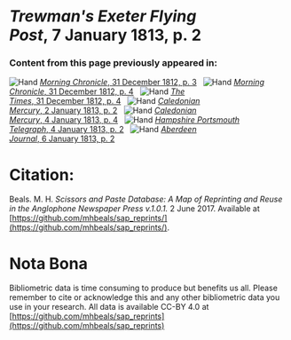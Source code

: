 # *Trewman's Exeter Flying Post*, 7 January 1813, p. 2  
  
### Content from this page previously appeared in:  
![Hand](http://scissorsandpaste.net/wp-content/uploads/2017/06/smallhandpointer.png) [*Morning Chronicle*, 31 December 1812, p. 3](https://mhbeals.github.io/sap_html/Morning-Chronicle/Morning-Chronicle-31-December-1812-p-3)  
![Hand](http://scissorsandpaste.net/wp-content/uploads/2017/06/smallhandpointer.png) [*Morning Chronicle*, 31 December 1812, p. 4](https://mhbeals.github.io/sap_html/Morning-Chronicle/Morning-Chronicle-31-December-1812-p-4)  
![Hand](http://scissorsandpaste.net/wp-content/uploads/2017/06/smallhandpointer.png) [*The Times*, 31 December 1812, p. 4](https://mhbeals.github.io/sap_html/The-Times/The-Times-31-December-1812-p-4)  
![Hand](http://scissorsandpaste.net/wp-content/uploads/2017/06/smallhandpointer.png) [*Caledonian Mercury*, 2 January 1813, p. 2](https://mhbeals.github.io/sap_html/Caledonian-Mercury/Caledonian-Mercury-2-January-1813-p-2)  
![Hand](http://scissorsandpaste.net/wp-content/uploads/2017/06/smallhandpointer.png) [*Caledonian Mercury*, 4 January 1813, p. 4](https://mhbeals.github.io/sap_html/Caledonian-Mercury/Caledonian-Mercury-4-January-1813-p-4)  
![Hand](http://scissorsandpaste.net/wp-content/uploads/2017/06/smallhandpointer.png) [*Hampshire Portsmouth Telegraph*, 4 January 1813, p. 2](https://mhbeals.github.io/sap_html/Hampshire-Portsmouth-Telegraph/Hampshire-Portsmouth-Telegraph-4-January-1813-p-2)  
![Hand](http://scissorsandpaste.net/wp-content/uploads/2017/06/smallhandpointer.png) [*Aberdeen Journal*, 6 January 1813, p. 2](https://mhbeals.github.io/sap_html/Aberdeen-Journal/Aberdeen-Journal-6-January-1813-p-2)  


# Citation: 

Beals. M. H. *Scissors and Paste Database: A Map of Reprinting and Reuse in the Anglophone Newspaper Press v.1.0.1.* 2 June 2017. Available at [https://github.com/mhbeals/sap_reprints/](https://github.com/mhbeals/sap_reprints/). 

# Nota Bona

Bibliometric data is time consuming to produce but benefits us all. Please remember to cite or acknowledge this and any other bibliometric data you use in your research. All data is available CC-BY 4.0 at [https://github.com/mhbeals/sap_reprints](https://github.com/mhbeals/sap_reprints)
